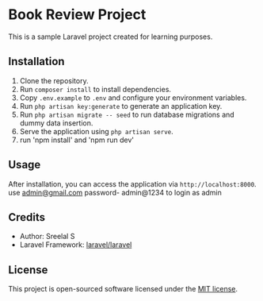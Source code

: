 # Book Review Project

This is a sample Laravel project created for learning purposes.

## Installation

1. Clone the repository.
2. Run `composer install` to install dependencies.
3. Copy `.env.example` to `.env` and configure your environment variables.
4. Run `php artisan key:generate` to generate an application key.
5. Run `php artisan migrate -- seed` to run database migrations and dummy data insertion.
6. Serve the application using `php artisan serve`.
7. run 'npm install' and 'npm run dev'

## Usage

After installation, you can access the application via `http://localhost:8000`.
use admin@gmail.com  password- admin@1234 to login as admin

## Credits

- Author: Sreelal S
- Laravel Framework: [laravel/laravel](https://github.com/laravel/laravel)

## License

This project is open-sourced software licensed under the [MIT license](https://opensource.org/licenses/MIT).
